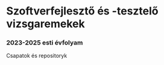 # Szoftverfejlesztő és -tesztelő vizsgaremekek

### 2023-2025 esti évfolyam

Csapatok és repositoryk

